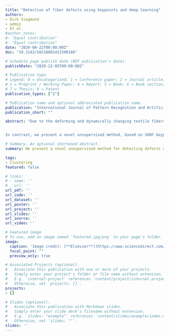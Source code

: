 ```yaml
---
title: "Detection of fiber defects using keypoints and deep learning"
authors:
- Dirk Siegmund
- admin
- Et al.
#author_notes:
#- "Equal contribution"
#- "Equal contribution"
date: "2020-08-22T00:00:00Z"
doi: "10.1142/S0218001421500166"

# Schedule page publish date (NOT publication's date).
publishDate: "2020-12-05T00:00:00Z"

# Publication type.
# Legend: 0 = Uncategorized; 1 = Conference paper; 2 = Journal article;
# 3 = Preprint / Working Paper; 4 = Report; 5 = Book; 6 = Book section;
# 7 = Thesis; 8 = Patent
publication_types: ["2"]

# Publication name and optional abbreviated publication name.
publication: "International Journal of Pattern Recognition and Artificial Intelligence"
publication_short: ""

abstract: "Due to the deforming and dynamically changing textile fibers, the quality assurance of cleaned industrial textiles is still a mostly manual task. Usually, textiles need to be spread flat, in order to detect defects using computer vision inspection methods. Already known methods for detecting defects on such inhomogeneous, voluminous surfaces use mainly supervised methods based on deep neural networks and require lots of labeled training data. 


In contrast, we present a novel unsupervised method, based on SURF keypoints, that does not require any training data. We propose using their location, number and orientation in order to group them into geographically close clusters. Keypoint clusters also indicate the exact position of the defect at the same time. We furthermore compared our approach to supervised methods using deep learning. The presented processing pipeline shows how normalization and classification methods need to be combined, in order to reliably detect fiber defects such as cuts and holes. We evaluate the performance of our system in real-world settings with images of piles of textiles, taken in stereo vision. Our results show that our novel unsupervised classification method using keypoint clustering achieves comparable results to other supervised methods."

# Summary. An optional shortened abstract.
summary: We present a novel unsupervised method for detecting defects on textile fibers, based on SURF keypoints, that does not require any training data.

tags:
- Clustering
featured: false

# links:
# - name: ''
#   url: ''
url_pdf: ''
url_code: ''
url_dataset: ''
url_poster: ''
url_project: ''
url_slides: ''
url_source: ''
url_video: ''

# Featured image
# To use, add an image named `featured.jpg/png` to your page's folder. 
image:
  caption: 'Image credit: [**Elsevier**](https://www.sciencedirect.com/science/article/abs/pii/S1568494615007772)'
  focal_point: ""
  preview_only: true

# Associated Projects (optional).
#   Associate this publication with one or more of your projects.
#   Simply enter your project's folder or file name without extension.
#   E.g. `internal-project` references `content/project/internal-project/index.md`.
#   Otherwise, set `projects: []`.
projects:
- []

# Slides (optional).
#   Associate this publication with Markdown slides.
#   Simply enter your slide deck's filename without extension.
#   E.g. `slides: "example"` references `content/slides/example/index.md`.
#   Otherwise, set `slides: ""`.
slides: ''
---
```

<!---
{{% alert note %}}
Click the *Cite* button above to demo the feature to enable visitors to import publication metadata into their reference management software.
{{% /alert %}}

{{% alert note %}}
Click the *Slides* button above to demo Academic's Markdown slides feature.
{{% /alert %}}

Supplementary notes can be added here, including [code and math](https://sourcethemes.com/academic/docs/writing-markdown-latex/).

-->